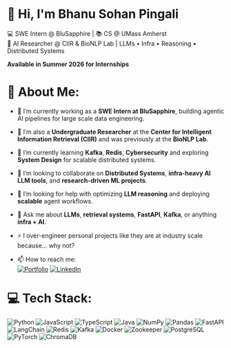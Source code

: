 
# 👋 Hi, I'm Bhanu Sohan Pingali

💻 SWE Intern @ BluSapphire | 📚 CS @ UMass Amherst  
🔬 AI Researcher @ CIIR & BioNLP Lab | LLMs • Infra • Reasoning • Distributed Systems

**Available in Summer 2026 for Internships** 


# 💫 About Me:
- 🔭 I’m currently working as a **SWE Intern at BluSapphire**, building agentic AI pipelines for large scale data engineering.
- 🧠 I’m also a **Undergraduate Researcher** at the **Center for Intelligent Information Retrieval (CIIR)** and was previously at the **BioNLP Lab**.
- 🌱 I’m currently learning **Kafka**, **Redis**, **Cybersecurity** and exploring **System Design** for scalable distributed systems.
- 👯 I’m looking to collaborate on **Distributed Systems**, **infra-heavy AI LLM tools**, and **research-driven ML projects**.
- 🤔 I’m looking for help with optimizing **LLM reasoning** and deploying **scalable** agent workflows.
- 💬 Ask me about **LLMs**, **retrieval systems**, **FastAPI**, **Kafka**, or anything **infra + AI**.
- ⚡ I over-engineer personal projects like they are at industry scale because… why not?

- 📫 How to reach me:  
[![Portfolio](https://img.shields.io/badge/Portfolio-000?style=for-the-badge&logo=firefoxbrowser&logoColor=white)](https://bpingali.netlify.app)  [![LinkedIn](https://img.shields.io/badge/LinkedIn-0077B5?style=for-the-badge&logo=linkedin&logoColor=white)](https://linkedin.com/in/bspingali)

# 💻 Tech Stack:
![Python](https://img.shields.io/badge/Python-3670A0?style=for-the-badge&logo=python&logoColor=ffdd54)
![JavaScript](https://img.shields.io/badge/JavaScript-F7DF1E?style=for-the-badge&logo=javascript&logoColor=black)
![TypeScript](https://img.shields.io/badge/TypeScript-007ACC?style=for-the-badge&logo=typescript&logoColor=white)
![Java](https://img.shields.io/badge/Java-ED8B00?style=for-the-badge&logo=java&logoColor=white)
![NumPy](https://img.shields.io/badge/NumPy-013243?style=for-the-badge&logo=numpy&logoColor=white)
![Pandas](https://img.shields.io/badge/Pandas-150458?style=for-the-badge&logo=pandas&logoColor=white)
![FastAPI](https://img.shields.io/badge/FastAPI-005571?style=for-the-badge&logo=fastapi)
![LangChain](https://img.shields.io/badge/LangChain-000000.svg?style=for-the-badge&logo=chainlink&logoColor=white)
![Redis](https://img.shields.io/badge/Redis-DC382D.svg?style=for-the-badge&logo=redis&logoColor=white)
![Kafka](https://img.shields.io/badge/Apache_Kafka-231F20?style=for-the-badge&logo=apachekafka&logoColor=white)
![Docker](https://img.shields.io/badge/Docker-0db7ed.svg?style=for-the-badge&logo=docker&logoColor=white)
![Zookeeper](https://img.shields.io/badge/ZooKeeper-FF9900?style=for-the-badge&logo=apachezookeeper&logoColor=white)
![PostgreSQL](https://img.shields.io/badge/PostgreSQL-336791.svg?style=for-the-badge&logo=postgresql&logoColor=white)
![PyTorch](https://img.shields.io/badge/PyTorch-EE4C2C.svg?style=for-the-badge&logo=PyTorch&logoColor=white)
![ChromaDB](https://img.shields.io/badge/ChromaDB-yellow?style=for-the-badge&logoColor=black)



